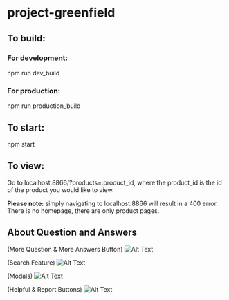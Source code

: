 # project-greenfield

## To build:
### For development:
npm run dev_build

### For production:
npm run production_build

## To start:
npm start

## To view:
Go to localhost:8866/?products=:product_id, where the product_id is the id of the product you would like to view.

**Please note:** simply navigating to localhost:8866 will result in a 400 error. There is no homepage, there are only product pages.


## About Question and Answers
(More Question & More Answers Button)
![Alt Text](https://media.giphy.com/media/J4mWNwB1RPzSdCULl2/giphy.gif)

(Search Feature)
![Alt Text](https://media.giphy.com/media/eIsNos72KHaXyp9wPz/giphy.gif)

(Modals)
![Alt Text](https://media.giphy.com/media/J5LkWEGFZ3jvf9HM6H/giphy.gif)

(Helpful & Report Buttons)
![Alt Text](https://media.giphy.com/media/H4JHZjcrBKTGUPKw3C/giphy.gif)




